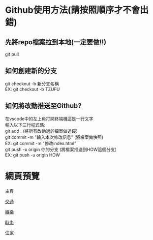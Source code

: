 # Github使用方法(請按照順序才不會出錯)
## 先將repo檔案拉到本地(一定要做!!)
git pull

## 如何創建新的分支
git checkout -b 新分支名稱<br>
EX: git checkout -b TZUFU<br>

## 如何將改動推送至Github?
在vscode中的左上角打開終端機這是一行文字<br>
輸入以下三行程式碼:<br>
git add . (將所有改動過的檔案做追蹤)<br>
git commit -m "輸入本次修改訊息" (將檔案做快照)<br>
EX: git commit -m "修改index.html"<br>
git push -u origin 你的分支 (將檔案推送到HOW這個分支)<br>
EX: git push -u origin HOW<br>


# 網頁預覽
[主頁](https://study4mylife.github.io/Steinlux-Carbon-Footprint/Steinlux-Carbon-Footprint/index.html)

[交通](https://study4mylife.github.io/Steinlux-Carbon-Footprint/Steinlux-Carbon-Footprint/traffic.html)

[娛樂](https://study4mylife.github.io/Steinlux-Carbon-Footprint/Steinlux-Carbon-Footprint/entertainment.html)

[時尚](https://study4mylife.github.io/Steinlux-Carbon-Footprint/Steinlux-Carbon-Footprint/fashion.html)

[住家](https://study4mylife.github.io/Steinlux-Carbon-Footprint/Steinlux-Carbon-Footprint/home.html)
